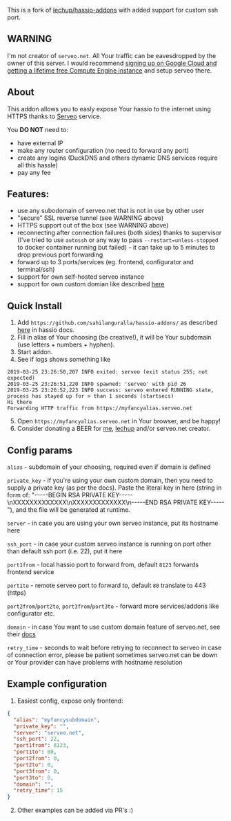 This is a fork of [lechup/hassio-addons](https://github.com/lechup/hassio-addons) with added support for custom ssh port.

## WARNING

I'm not creator of `serveo.net`. All Your traffic can be eavesdropped by the owner of this server. I would recommend [signing up on Google Cloud and getting a lifetime free Compute Engine instance](https://cloud.google.com/free/) and setup serveo there.

## About

This addon allows you to easly expose Your hassio to the internet using HTTPS thanks to [Serveo](https://serveo.net) service.

You **DO NOT** need to:

- have external IP
- make any router configuration (no need to forward any port)
- create any logins (DuckDNS and others dynamic DNS services require all this hassle)
- pay any fee

## Features:

- use any subodomain of serveo.net that is not in use by other user
- "secure" SSL reverse tunnel (see WARNING above)
- HTTPS support out of the box (see WARNING above)
- reconnecting after connection failures (both sides) thanks to supervisor (I've tried to use `autossh` or any way to pass `--restart=unless-stopped` to docker container running but failed) - it can take up to 5 minutes to drop previous port forwarding
- forward up to 3 ports/services (eg. frontend, configurator and terminal/ssh)
- support for own self-hosted serveo instance
- support for own custom domian like described [here](https://serveo.net/#manual)

## Quick Install

1. Add `https://github.com/sahilanguralla/hassio-addons/` as described [here](https://www.home-assistant.io/hassio/installing_third_party_addons/) in hassio docs.
2. Fill in alias of Your choosing (be creative!), it will be Your subdomain (use letters + numbers + hyphen).
3. Start addon.
4. See if logs shows something like

```
2019-03-25 23:26:50,207 INFO exited: serveo (exit status 255; not expected)
2019-03-25 23:26:51,220 INFO spawned: 'serveo' with pid 26
2019-03-25 23:26:52,223 INFO success: serveo entered RUNNING state, process has stayed up for > than 1 seconds (startsecs)
Hi there
Forwarding HTTP traffic from https://myfancyalias.serveo.net
```

5. Open `https://myfancyalias.serveo.net` in Your browser, and be happy!
6. Consider donating a BEER for [me](https://paypal.me/vendettacbs), [lechup](https://www.paypal.com/cgi-bin/webscr?cmd=_s-xclick&hosted_button_id=VGVTUEX3BDKKN&source=url) and/or serveo.net creator.

## Config params

`alias` - subdomain of your choosing, required even if domain is defined

`private_key` - if you're using your own custom domain, then you need to supply a private key (as per the docs). Paste the literal key in here (string in form of: "-----BEGIN RSA PRIVATE KEY-----\nXXXXXXXXXXXXX\nXXXXXXXXXXXXX\n-----END RSA PRIVATE KEY-----"), and the file will be generated at runtime.

`server` - in case you are using your own serveo instance, put its hostname here

`ssh_port` - in case your custom serveo instance is running on port other than default ssh port (i.e. 22), put it here

`port1from` - local hassio port to forward from, default `8123` forwards frontend service

`port1to` - remote serveo port to forward to, default `80` translate to 443 (https)

`port2from`/`port2to`, `port3from`/`port3to` - forward more services/addons like configurator etc.

`domain` - in case You want to use custom domain feature of serveo.net, see their [docs](https://serveo.net)

`retry_time` - seconds to wait before retrying to reconnect to serveo in case of connection error, please be patient sometimes serveo.net can be down or Your provider can have problems with hostname resolution

## Example configuration

1. Easiest config, expose only frontend:

```json
{
  "alias": "myfancysubdomain",
  "private_key": "",
  "server": "serveo.net",
  "ssh_port": 22,
  "port1from": 8123,
  "port1to": 80,
  "port2from": 0,
  "port2to": 0,
  "port3from": 0,
  "port3to": 0,
  "domain": "",
  "retry_time": 15
}
```

2. Other examples can be added via PR's :)
